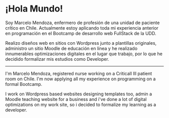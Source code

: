 # ¡Hola Mundo!
Soy Marcelo Mendoza, enfermero de profesión de una unidad de paciente crítico en Chile.
Actualmente estoy aplicando toda mi experiencia anterior en programación en el Bootcamp de desarrollo web FullStack de la UDD. 

Realizo diseños web en sitios con Wordpress junto a plantillas originales, administro un sitio Moodle de educación en línea y he realizado innumerables optimizaciones digitales en el lugar que trabajo, por lo que he decidido formalizar mis estudios como Developer.

---
I'm Marcelo Mendoza, registered nurse working on a Criticall Ill patient room on Chile.
I'm now applying all my experience on programming on a formal Bootcamp.

I work on Wordpress based websites designing templates too, admin a Moodle teaching website for a business and i've done a lot of digital optimizations on my work site, so i decided to formalize my learning as a developer.

